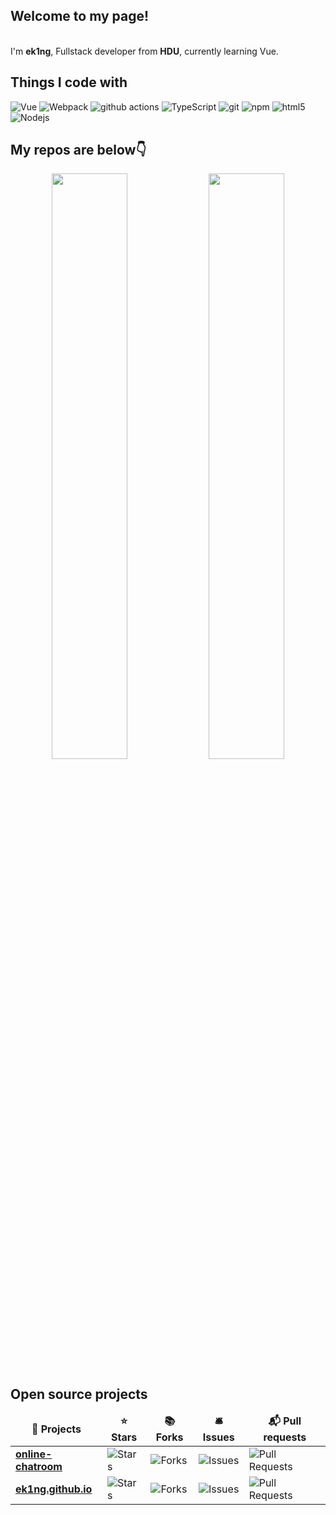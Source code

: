 <h2>Welcome to my page!</h2>
<p></br> I'm <b>ek1ng</b>, Fullstack developer from <b>HDU</b>, currently learning Vue. </p>

## Things I code with
<p>
  <img alt="Vue" src="https://img.shields.io/badge/-React-45b8d8?style=flat-square&logo=react&logoColor=white" />
  <img alt="Webpack" src="https://img.shields.io/badge/-Webpack-8DD6F9?style=flat-square&logo=webpack&logoColor=white" /> 
  <img alt="github actions" src="https://img.shields.io/badge/-Github_Actions-2088FF?style=flat-square&logo=github-actions&logoColor=white" />
  <img alt="TypeScript" src="https://img.shields.io/badge/-TypeScript-007ACC?style=flat-square&logo=typescript&logoColor=white" />
  <img alt="git" src="https://img.shields.io/badge/-Git-F05032?style=flat-square&logo=git&logoColor=white" />
  <img alt="npm" src="https://img.shields.io/badge/-NPM-CB3837?style=flat-square&logo=npm&logoColor=white" />
  <img alt="html5" src="https://img.shields.io/badge/-HTML5-E34F26?style=flat-square&logo=html5&logoColor=white" />
  <img alt="Nodejs" src="https://img.shields.io/badge/-Nodejs-43853d?style=flat-square&logo=Node.js&logoColor=white" />
</p>

## My repos are below👇

<p align="center">
  <img width="49%" src="https://github-readme-stats.vercel.app/api?username=ek1ng&show_icons=true&theme=tokyonight" />
  <img width="49%" src="https://github-readme-streak-stats.herokuapp.com/?user=ek1ng&theme=tokyonight" />
</p>
																     
## Open source projects
<table>
  <thead align="center">
    <tr border: none;>
      <td><b>🎁 Projects</b></td>
      <td><b>⭐ Stars</b></td>
      <td><b>📚 Forks</b></td>
      <td><b>🛎 Issues</b></td>
      <td><b>📬 Pull requests</b></td>
    </tr>
  </thead>
  <tbody>
    <tr>
      <td><a href="https://github.com/ek1ng/online-chatroom"><b>online-chatroom</b></a></td>
      <td><img alt="Stars" src="https://img.shields.io/github/stars/ek1ng/online-chatroom?style=flat-square&labelColor=343b41"/></td>
      <td><img alt="Forks" src="https://img.shields.io/github/forks/ek1ng/online-chatroom?style=flat-square&labelColor=343b41"/></td>
      <td><img alt="Issues" src="https://img.shields.io/github/issues/ek1ng/online-chatroom?style=flat-square&labelColor=343b41"/></td>
      <td><img alt="Pull Requests" src="https://img.shields.io/github/issues-pr/ek1ng/online-chatroom?style=flat-square&labelColor=343b41"/></td>
    </tr>
	<tr>
      <td><a href="https://github.com/ek1ng/ek1ng.github.io"><b>ek1ng.github.io</b></a></td>
      <td><img alt="Stars" src="https://img.shields.io/github/stars/ek1ng/ek1ng.github.io?style=flat-square&labelColor=343b41"/></td>
      <td><img alt="Forks" src="https://img.shields.io/github/forks/ek1ng/ek1ng.github.io?style=flat-square&labelColor=343b41"/></td>
      <td><img alt="Issues" src="https://img.shields.io/github/issues/ek1ng/ek1ng.github.io?style=flat-square&labelColor=343b41"/></td>
      <td><img alt="Pull Requests" src="https://img.shields.io/github/issues-pr/ek1ng/ek1ng.github.io?style=flat-square&labelColor=343b41"/></td>
    </tr>
  </tbody>
</table>
